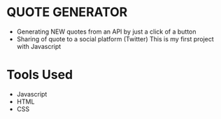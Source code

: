 # QUOTE GENERATOR
- Generating NEW quotes from an API by just a click of a button
- Sharing of quote to a social platform (Twitter)
This is my first project with Javascript

# Tools Used
- Javascript
- HTML 
- CSS
